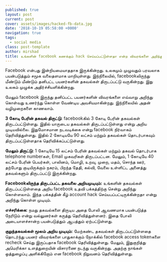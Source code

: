 ```yaml
---
published: true
layout: post
current: post
cover: assets/images/hacked-fb-data.jpg
date: '2018-10-19 05:58:00 +0000'
navigation: true
tags:
  - social media
class: post-template
author: mirshad
title: உங்களின் facebook கணக்கும் hack செய்யப்பட்டுள்ளதா என்ற விவரங்களை அறிந்து கொள்ளுங்கள்.
---
```

Facebook என்பது இன்றியமையாததாக இருக்கின்றது. உலகமும் முழுவதும் பரவலாக பயன்படுத்தும் சமூக வலைதளமாக மாறியுள்ளது. இந்நிலையில், facebookலிருந்து மீண்டும் மீண்டும் தனிபட்ட பயனர்களின் தகவல்கள் திருடப்பட்டு வருகின்றது. இது உலகம் முழுக்க அதிர்ச்சியளிக்கின்றது.

மேலும் facebook இருந்து தனிப்பட்ட பயனர்களின் விவரங்களை எவ்வாறு அறிந்து கொள்வது உணர்ந்து கொள்ள வேண்டிய அவசியமாகின்றது. இந்நிலையில் அதன் வழிமுறைகளை காணலாம்.

**3 கோடி பேரின் தகவல் திருட்டு:** facebookகில் 3 கோடி பேரின் தகவல்கள் திருடப்பட்டுள்ளது. இதில் யாருடைய தகவல்கள் திருடப்பட்டுள்ளது என்று அறிய முடியவில்லை. இதுமோசமான நடவடிக்கை என்று facebook நிர்வாகம் தெரிவித்துள்ளது. இதில் 2 கோடியயே 90 லட்சம் மற்றும் தகவல்கள் தொடர்பாகவும் திருடப்பட்டுள்ளதாக தெரிவிக்கப்பட்டுள்ளது.

**மேலும் திருட்டு:** 1 கோடியே 15 லட்சம் பேரின் தகவல்கள் மற்றும் தகவல் தொடர்பாக telephone numberகள், Email முகவரிகள் திருடப்பட்டன. மேலும், 1 கோடியே 40 லட்சம் பேரின் பெயர்கள், பாலினம், மொழி, உறவு, முறை, மதம், சொந்த ஊர், தற்போது குடியிருக்கும் நகரம், பிறந்த தேதி, கல்வி, வேலை உள்ளிட்ட அனைத்து தகவல்களும் திருடப்பட்டு இருக்கின்றது.

**Facebookலிருந்த திருடப்பட்ட தகவலை அறியமுடியும்:** உங்களின் தகவல்கள் திருடப்பட்டுள்ளதை அறிய facebook உதவி பக்கத்திற்கு சென்று அறிந்து கொள்ளலாம். இந்த பக்கத்தின் கீழ் account hack செய்யபப்பட்டிருக்கின்றதா என்று அறிந்து கொள்ள முடியும்.

**எச்சரிக்கை:** நமது தகவல்களை திருடிய அதை போலி ஆவணமாக பயன்படுத்த நேரிடும் என்று வல்லுனர்கள் கருத்து தெரிவித்துள்ளனர். இதை போலி அடையாளச்சான்ற பயன்படுத்தும் ஆபத்தும் ஏற்பட்டுள்ளது.

**குறுந்தகவல்கள் மூலம் அறிய முடியும்:** மேற்கண்ட தகவல்கள் திருடப்பட்டுள்ளதை தொடர்ந்து பயனர் விவரங்களை பாதுகாக்கும் நோக்கில் facebook access tokenகளை recheck செய்து இருப்பதாக facebook தெரிவித்துள்ளது. மேலும், இதுகுறித்து அமெரிக்கா உளத்துறையின் விசாரணை நடந்து வருகின்றது. அதற்கு நாங்கள் ஒத்துழைப்பு அளிக்கிறோம் என facebook நிறுவனம் தெரிவித்துள்ளது.